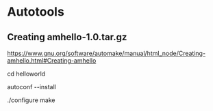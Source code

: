 # Autotools

## Creating amhello-1.0.tar.gz
https://www.gnu.org/software/automake/manual/html_node/Creating-amhello.html#Creating-amhello

cd helloworld

autoconf --install

./configure
make